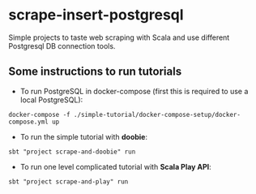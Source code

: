 # scrape-insert-postgresql

Simple projects to taste web scraping with Scala and use different Postgresql DB connection tools.

## Some instructions to run tutorials

* To run PostgreSQL in docker-compose (first this is required to use a local PostgreSQL):

```
docker-compose -f ./simple-tutorial/docker-compose-setup/docker-compose.yml up
```

* To run the simple tutorial with **doobie**:

```
sbt "project scrape-and-doobie" run
```

* To run one level complicated tutorial with **Scala Play API**:

```
sbt "project scrape-and-play" run  
```
